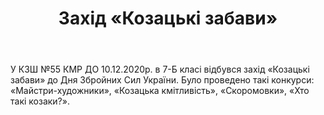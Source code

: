 ﻿---
title: Захiд «Козацькi забави»
---

У КЗШ №55 КМР ДО 10.12.2020р. в 7-Б класі відбувся захiд «Козацькi забави» до Дня Збройних Сил України. Було проведено такі конкурси: «Майстри-художники», «Козацька кмiтливiсть», «Скоромовки», «Хто такi козаки?». 

<slideshow></slideshow>